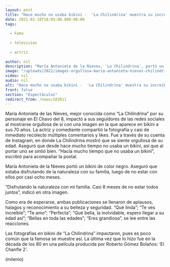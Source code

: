 ```yaml
---
layout: post
title: "Hace mucho no usaba bikini -  'La Chilindrina' muestra su increíble figura a los 70 años"
date: 2021-02-18T18:03:00.000-06:00
tags:
  
  - Fama
  
  - television
  
  - actriz
  
author: nil
description: "María Antonieta de la Nieves, 'La Chilindrina', portó un bikini de color negro. Aseguró que estaba disfrutando de la naturaleza con su familia, luego de no estar con ellos por casi ocho meses. "
image: "/uploads/2021/images-orgullosa-maria-antonieta-nieves-chilindrina.jpg"
video: nil
audio: nil
alt: "Hace mucho no usaba bikini -  'La Chilindrina' muestra su increíble figura a los 70 años"
front: false
section: "Espectáculos"
redirect_from: /news/183011
---
```


María Antonieta de las Nieves, mejor conocida como “La Chilindrina” por su personaje en El Chavo del 8, impactó a sus seguidores de las redes sociales al mostrarse orgullosa de sí con una imagen en la que aparece en bikini a sus 70 años. La actriz y comediante compartió la fotografía y casi de inmediato recolecto múltiples comentarios y likes. 
Fue a través de su cuenta de Instagram, en donde La Chilindrina mostró que se siente orgullosa de su edad. Aseguró que desde hace mucho tiempo no usaba un bikini, así que al portar uno se sintió bien. 
“Hacia mucho tiempo que no usaba un bikini”, escribió para acompañar la postal. 

María Antonieta de la Nieves portó un bikini de color negro. Aseguró que estaba disfrutando de la naturaleza con su familia, luego de no estar con ellos por casi ocho meses. 

“Disfrutando la naturaleza con mi familia. Casi 8 meses de no estar todos juntos”, indicó en otra imagen. 

Como era de esperarse, ambas publicaciones se llenaron de aplausos, halagos y reconocimiento a su belleza y seguridad. “Qué linda”; “Te ves increíble”; “Te amo”; “Perfecta”; “Qué bella, la inolvidable, espero llegar a su edad así”; “Bellas en toda las edades”; “Eres grandiosa”, se lee entre las reacciones.

Las fotografías en bikini de “La Chilindrina” impactaron, pues es poco común que la famosa se muestre así. La última vez que lo hizo fue en la década de los 80 en una película producida por Roberto Gómez Bolaños: ‘El Chanfle 2’. 

(milenio)